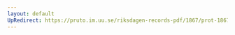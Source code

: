 ```yaml
---
layout: default
UpRedirect: https://pruto.im.uu.se/riksdagen-records-pdf/1867/prot-1867--fk--426/prot-1867--fk--426_049.pdf
---
```

